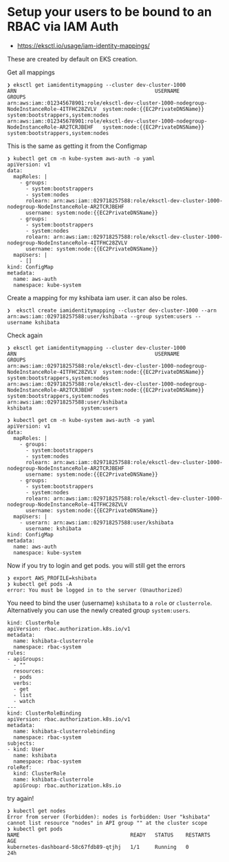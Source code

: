 Setup your users to be bound to an RBAC via IAM Auth
==============


* https://eksctl.io/usage/iam-identity-mappings/

These are created by default on EKS creation.

Get all mappings
```
❯ eksctl get iamidentitymapping --cluster dev-cluster-1000
ARN												USERNAME				GROUPS
arn:aws:iam::012345678901:role/eksctl-dev-cluster-1000-nodegroup-NodeInstanceRole-4ITFHC28ZVLV	system:node:{{EC2PrivateDNSName}}	system:bootstrappers,system:nodes
arn:aws:iam::012345678901:role/eksctl-dev-cluster-1000-nodegroup-NodeInstanceRole-AR2TCRJBEHF	system:node:{{EC2PrivateDNSName}}	system:bootstrappers,system:nodes

```

This is the same as getting it from the Configmap 
```
❯ kubectl get cm -n kube-system aws-auth -o yaml
apiVersion: v1
data:
  mapRoles: |
    - groups:
      - system:bootstrappers
      - system:nodes
      rolearn: arn:aws:iam::029718257588:role/eksctl-dev-cluster-1000-nodegroup-NodeInstanceRole-AR2TCRJBEHF
      username: system:node:{{EC2PrivateDNSName}}
    - groups:
      - system:bootstrappers
      - system:nodes
      rolearn: arn:aws:iam::029718257588:role/eksctl-dev-cluster-1000-nodegroup-NodeInstanceRole-4ITFHC28ZVLV
      username: system:node:{{EC2PrivateDNSName}}
  mapUsers: |
    - []
kind: ConfigMap
metadata:
  name: aws-auth
  namespace: kube-system
```

Create a mapping for my kshibata iam user. it can also be roles.
```
❯  eksctl create iamidentitymapping --cluster dev-cluster-1000 --arn arn:aws:iam::029718257588:user/kshibata --group system:users --username kshibata
```

Check again
```
❯ eksctl get iamidentitymapping --cluster dev-cluster-1000
ARN												USERNAME				GROUPS
arn:aws:iam::029718257588:role/eksctl-dev-cluster-1000-nodegroup-NodeInstanceRole-4ITFHC28ZVLV	system:node:{{EC2PrivateDNSName}}	system:bootstrappers,system:nodes
arn:aws:iam::029718257588:role/eksctl-dev-cluster-1000-nodegroup-NodeInstanceRole-AR2TCRJBEHF	system:node:{{EC2PrivateDNSName}}	system:bootstrappers,system:nodes
arn:aws:iam::029718257588:user/kshibata								kshibata				system:users
```

```
❯ kubectl get cm -n kube-system aws-auth -o yaml
apiVersion: v1
data:
  mapRoles: |
    - groups:
      - system:bootstrappers
      - system:nodes
      rolearn: arn:aws:iam::029718257588:role/eksctl-dev-cluster-1000-nodegroup-NodeInstanceRole-AR2TCRJBEHF
      username: system:node:{{EC2PrivateDNSName}}
    - groups:
      - system:bootstrappers
      - system:nodes
      rolearn: arn:aws:iam::029718257588:role/eksctl-dev-cluster-1000-nodegroup-NodeInstanceRole-4ITFHC28ZVLV
      username: system:node:{{EC2PrivateDNSName}}
  mapUsers: |
    - userarn: arn:aws:iam::029718257588:user/kshibata
      username: kshibata
kind: ConfigMap
metadata:
  name: aws-auth
  namespace: kube-system
```

Now if you try to login and get pods. you will still get the errors

```
❯ export AWS_PROFILE=kshibata
❯ kubectl get pods -A
error: You must be logged in to the server (Unauthorized)
```

You need to bind the user (username) `kshibata` to a `role` or `clusterrole`. Alternatively you can use the newly created group `system:users`.

```
kind: ClusterRole
apiVersion: rbac.authorization.k8s.io/v1
metadata:
  name: kshibata-clusterrole
  namespace: rbac-system
rules:
- apiGroups:
  - ""
  resources:
  - pods
  verbs:
  - get
  - list
  - watch
---
kind: ClusterRoleBinding
apiVersion: rbac.authorization.k8s.io/v1
metadata:
  name: kshibata-clusterrolebinding
  namespace: rbac-system
subjects:
- kind: User
  name: kshibata
  namespace: rbac-system
roleRef:
  kind: ClusterRole
  name: kshibata-clusterrole
  apiGroup: rbac.authorization.k8s.io

```
try again!
```
❯ kubectl get nodes
Error from server (Forbidden): nodes is forbidden: User "kshibata" cannot list resource "nodes" in API group "" at the cluster scope
❯ kubectl get pods
NAME                                    READY   STATUS    RESTARTS   AGE
kubernetes-dashboard-58c67fdb89-qtjhj   1/1     Running   0          24h
```
